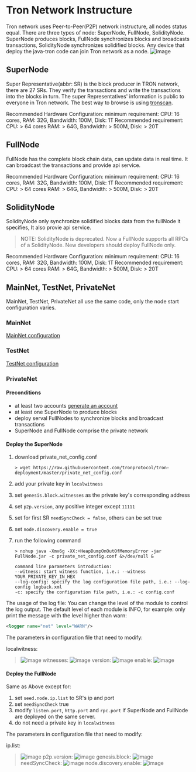 # Tron Network Instructure

Tron network uses Peer-to-Peer(P2P) network instructure, all nodes status equal. There are three types of node: SuperNode, FullNode, SolidityNode. SuperNode produces blocks, FullNode synchronizes blocks and broadcasts transactions, SolidityNode synchronizes solidified blocks. Any device that deploy the java-tron code can join Tron network as a node.
![image](https://raw.githubusercontent.com/tronprotocol/documentation-EN/master/imags/network.png)

## SuperNode

Super Representative(abbr: SR) is the block producer in TRON network, there are 27 SRs. They verify the transactions and write the transactions into the blocks in turn. The super Representatives' information is public to everyone in Tron network. The best way to browse is using [tronscan](https://tronscan.org/#/sr/representatives).

Recommended Hardware Configuration:
minimum requirement:
CPU: 16 cores, RAM: 32G, Bandwidth: 100M, Disk: 1T
Recommended requirement:
CPU: > 64 cores RAM: > 64G, Bandwidth: > 500M, Disk: > 20T

## FullNode

FullNode has the complete block chain data, can update data in real time. It can broadcast the transactions and provide api service.

Recommended Hardware Configuration:
minimum requirement:
CPU: 16 cores, RAM: 32G, Bandwidth: 100M, Disk: 1T
Recommended requirement:
CPU: > 64 cores RAM: > 64G, Bandwidth: > 500M, Disk: > 20T

## SolidityNode

SolidityNode only synchronize solidified blocks data from the fullNode it specifies, It also provie api service.

> NOTE: SolidityNode is deprecated. Now a FullNode supports all RPCs of a SolidityNode.
> New developers should deploy FullNode only.

Recommended Hardware Configuration:
minimum requirement:
CPU: 16 cores, RAM: 32G, Bandwidth: 100M, Disk: 1T
Recommended requirement:
CPU: > 64 cores RAM: > 64G, Bandwidth: > 500M, Disk: > 20T

## MainNet, TestNet, PrivateNet

MainNet, TestNet, PrivateNet all use the same code, only the node start configuration varies.

### MainNet

[MainNet configuration](https://github.com/tronprotocol/tron-deployment/blob/master/main_net_config.conf)

### TestNet

[TestNet configuration](https://github.com/tronprotocol/tron-deployment/blob/master/test_net_config.conf)

### PrivateNet

#### Preconditions

- at least two accounts [generate an account](https://tronscan.org/#/wallet/new)
- at least one SuperNode to produce blocks
- deploy serval FullNodes to synchronize blocks and broadcast transactions
- SuperNode and FullNode comprise the private network

#### Deploy the SuperNode

1. download private_net_config.conf

    ```console
    > wget https://raw.githubusercontent.com/tronprotocol/tron-deployment/master/private_net_config.conf
    ```

2. add your private key in `localwitness`
3. set `genesis.block.witnesses` as the private key's corresponding address
4. set `p2p.version`, any positive integer except `11111`
5. set for first SR `needSyncCheck = false`, others can be set true
6. set `node.discovery.enable = true`
7. run the following command

    ```text
    > nohup java -Xmx6g -XX:+HeapDumpOnOutOfMemoryError -jar FullNode.jar -c private_net_config.conf &>/dev/null &

    command line parameters introduction:
    --witness: start witness function, i.e.: --witness YOUR_PRIVATE_KEY_IN_HEX
    --log-config: specify the log configuration file path, i.e.: --log-config logback.xml
    -c: specify the configuration file path, i.e.: -c config.conf
    ```

The usage of the log file:
You can change the level of the module to control the log output. The default level of each module is INFO, for example: only print the message with the level higher than warn:

```xml
<logger name="net" level="WARN"/>
```

The parameters in configuration file that need to modify:

localwitness:
> ![image](https://raw.githubusercontent.com/tronprotocol/documentation-EN/master/imags/localwitness.jpg)
witnesses:
> ![image](https://raw.githubusercontent.com/tronprotocol/documentation-EN/master/imags/witness.png)
version:
> ![image](https://raw.githubusercontent.com/tronprotocol/documentation-EN/master/imags/p2p_version.png)
enable:
> ![image](https://raw.githubusercontent.com/tronprotocol/documentation-EN/master/imags/discovery_enable.png)

#### Deploy the FullNode

Same as Above except for:

1. set `seed.node.ip.list` to SR's ip and port
2. set `needSyncCheck` true
3. modify `listen.port`, `http.port` and `rpc.port` if SuperNode and FullNode are deployed on the same server.
4. do not need a private key in `localwitness`

The parameters in configuration file that need to modify:

ip.list:
> ![image](https://raw.githubusercontent.com/tronprotocol/documentation-EN/master/imags/ip_list.png)
p2p.version:
> ![image](https://raw.githubusercontent.com/tronprotocol/documentation-EN/master/imags/p2p_version.png)
genesis.block:
> ![image](https://raw.githubusercontent.com/tronprotocol/documentation-EN/master/imags/genesis_block.png)
needSyncCheck:
> ![image](https://raw.githubusercontent.com/tronprotocol/documentation-EN/master/imags/need_sync_check.png)
node.discovery.enable:
> ![image](https://raw.githubusercontent.com/tronprotocol/documentation-EN/master/imags/discovery_enable.png)
